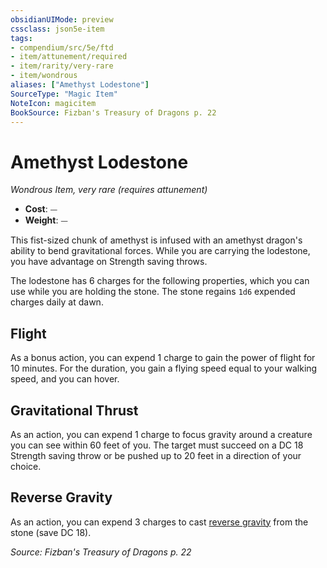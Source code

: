 ```yaml
---
obsidianUIMode: preview
cssclass: json5e-item
tags:
- compendium/src/5e/ftd
- item/attunement/required
- item/rarity/very-rare
- item/wondrous
aliases: ["Amethyst Lodestone"]
SourceType: "Magic Item"
NoteIcon: magicitem
BookSource: Fizban's Treasury of Dragons p. 22
---
```

# Amethyst Lodestone
*Wondrous Item, very rare (requires attunement)*  

- **Cost**: ⏤
- **Weight**: ⏤

This fist-sized chunk of amethyst is infused with an amethyst dragon's ability to bend gravitational forces. While you are carrying the lodestone, you have advantage on Strength saving throws.

The lodestone has 6 charges for the following properties, which you can use while you are holding the stone. The stone regains `1d6` expended charges daily at dawn.

## Flight

As a bonus action, you can expend 1 charge to gain the power of flight for 10 minutes. For the duration, you gain a flying speed equal to your walking speed, and you can hover.

## Gravitational Thrust

As an action, you can expend 1 charge to focus gravity around a creature you can see within 60 feet of you. The target must succeed on a DC 18 Strength saving throw or be pushed up to 20 feet in a direction of your choice.

## Reverse Gravity

As an action, you can expend 3 charges to cast [reverse gravity](/2-Mechanics/CLI/spells/reverse-gravity.md) from the stone (save DC 18).

*Source: Fizban's Treasury of Dragons p. 22*